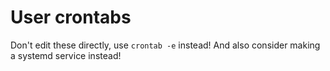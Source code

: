 <!-- @format -->

# User crontabs

Don't edit these directly, use `crontab -e` instead! And also consider making
a systemd service instead!
